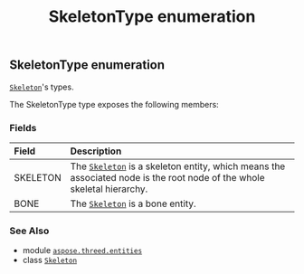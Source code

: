 ﻿---
title: SkeletonType enumeration
second_title: Aspose.3D for Python via .NET API References
description: 
type: docs
weight: 680
url: /python-net/aspose.threed.entities/skeletontype/
is_root: false
---

## SkeletonType enumeration

[`Skeleton`](/3d/python-net/aspose.threed.entities/skeleton)'s types.



The SkeletonType type exposes the following members:

### Fields
| Field | Description |
| :- | :- |
| SKELETON | The [`Skeleton`](/3d/python-net/aspose.threed.entities/skeleton) is a skeleton entity, which means the associated node is the root node of the whole skeletal hierarchy. |
| BONE | The [`Skeleton`](/3d/python-net/aspose.threed.entities/skeleton) is a bone entity. |



### See Also
* module [`aspose.threed.entities`](..)
* class [`Skeleton`](/3d/python-net/aspose.threed.entities/skeleton)
